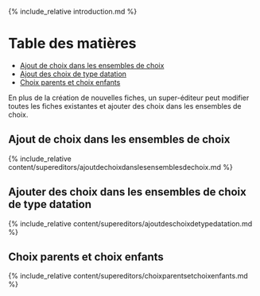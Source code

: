 {% include_relative introduction.md %}

# Table des matières

- [Ajout de choix dans les ensembles de choix](#ajout-choix)
- [Ajout des choix de type datation](#ajoutchoixdatation)
- [Choix parents et choix enfants](#choixparents)

En plus de la création de nouvelles fiches, un super-éditeur peut modifier toutes les fiches existantes et ajouter des choix dans les ensembles de choix.

<a id="ajout-choix"></a>
## Ajout de choix dans les ensembles de choix

{% include_relative content/supereditors/ajoutdechoixdanslesensemblesdechoix.md %}

<a id="ajoutchoixdatation"></a>
## Ajouter des choix dans les ensembles de choix de type datation

{% include_relative content/supereditors/ajoutdeschoixdetypedatation.md %}

<a id="choixparents"></a>
## Choix parents et choix enfants

{% include_relative content/supereditors/choixparentsetchoixenfants.md %}